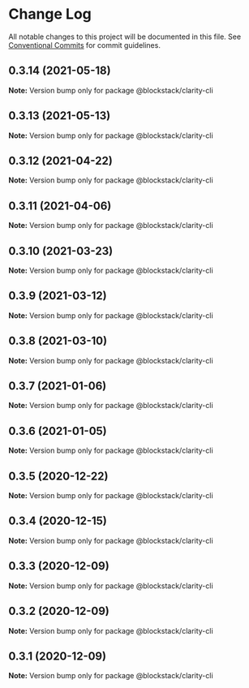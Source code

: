 # Change Log

All notable changes to this project will be documented in this file.
See [Conventional Commits](https://conventionalcommits.org) for commit guidelines.

## 0.3.14 (2021-05-18)

**Note:** Version bump only for package @blockstack/clarity-cli





## 0.3.13 (2021-05-13)

**Note:** Version bump only for package @blockstack/clarity-cli





## 0.3.12 (2021-04-22)

**Note:** Version bump only for package @blockstack/clarity-cli





## 0.3.11 (2021-04-06)

**Note:** Version bump only for package @blockstack/clarity-cli





## 0.3.10 (2021-03-23)

**Note:** Version bump only for package @blockstack/clarity-cli





## 0.3.9 (2021-03-12)

**Note:** Version bump only for package @blockstack/clarity-cli





## 0.3.8 (2021-03-10)

**Note:** Version bump only for package @blockstack/clarity-cli





## 0.3.7 (2021-01-06)

**Note:** Version bump only for package @blockstack/clarity-cli





## 0.3.6 (2021-01-05)

**Note:** Version bump only for package @blockstack/clarity-cli





## 0.3.5 (2020-12-22)

**Note:** Version bump only for package @blockstack/clarity-cli





## 0.3.4 (2020-12-15)

**Note:** Version bump only for package @blockstack/clarity-cli





## 0.3.3 (2020-12-09)

**Note:** Version bump only for package @blockstack/clarity-cli





## 0.3.2 (2020-12-09)

**Note:** Version bump only for package @blockstack/clarity-cli





## 0.3.1 (2020-12-09)

**Note:** Version bump only for package @blockstack/clarity-cli
